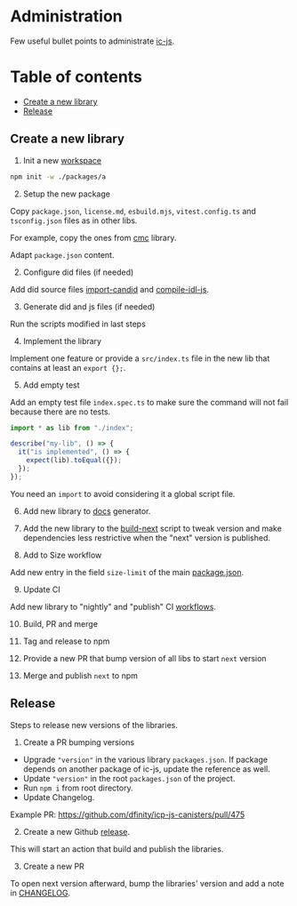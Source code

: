 # Administration

Few useful bullet points to administrate [ic-js](https://github.com/dfinity/icp-js-canisters).

# Table of contents

- [Create a new library](#create-a-new-library)
- [Release](#release)

## Create a new library

1. Init a new [workspace](https://docs.npmjs.com/cli/v7/using-npm/workspaces)

```bash
npm init -w ./packages/a
```

2. Setup the new package

Copy `package.json`, `license.md`, `esbuild.mjs`, `vitest.config.ts` and `tsconfig.json` files as in other libs.

For example, copy the ones from [cmc](https://github.com/dfinity/icp-js-canisters/tree/main/packages/cmc) library.

Adapt `package.json` content.

2. Configure did files (if needed)

Add did source files [import-candid](./scripts/import-candid) and [compile-idl-js](./scripts/compile-idl-js).

3. Generate did and js files (if needed)

Run the scripts modified in last steps

4. Implement the library

Implement one feature or provide a `src/index.ts` file in the new lib that contains at least an `export {};`.

5. Add empty test

Add an empty test file `index.spec.ts` to make sure the command will not fail because there are no tests.

```javaScript
import * as lib from "./index";

describe("my-lib", () => {
  it("is implemented", () => {
    expect(lib).toEqual({});
  });
});
```

You need an `import` to avoid considering it a global script file.

6. Add new library to [docs](./scripts/docs.js) generator.

7. Add the new library to the [build-next](./scripts/build-next) script to tweak version and make dependencies less restrictive when the "next" version is published.

8. Add to Size workflow

Add new entry in the field `size-limit` of the main [package.json](./package.json).

9. Update CI

Add new library to "nightly" and "publish" CI [workflows](https://github.com/dfinity/icp-js-canisters/tree/main/.github/workflows).

10. Build, PR and merge

11. Tag and release to npm

12. Provide a new PR that bump version of all libs to start `next` version

13. Merge and publish `next` to npm

## Release

Steps to release new versions of the libraries.

1. Create a PR bumping versions

- Upgrade `"version"` in the various library `packages.json`. If package depends on another package of ic-js, update the reference as well.
- Update `"version"` in the root `packages.json` of the project.
- Run `npm i` from root directory.
- Update Changelog.

Example PR: https://github.com/dfinity/icp-js-canisters/pull/475

2. Create a new Github [release](https://github.com/dfinity/icp-js-canisters/releases).

This will start an action that build and publish the libraries.

3. Create a new PR

To open next version afterward, bump the libraries' version and add a note in [CHANGELOG](./CHANGELOG.md).
